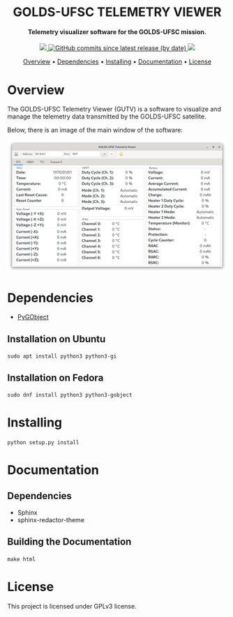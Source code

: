 <h1 align="center">
    GOLDS-UFSC TELEMETRY VIEWER
    <br>
</h1>

<h4 align="center">Telemetry visualizer software for the GOLDS-UFSC mission.</h4>

<p align="center">
    <a href="https://github.com/spacelab-ufsc/gutv">
        <img src="https://img.shields.io/badge/status-development-green?style=for-the-badge">
    </a>
    <a href="https://github.com/spacelab-ufsc/gutv/releases">
        <img alt="GitHub commits since latest release (by date)" src="https://img.shields.io/github/commits-since/spacelab-ufsc/gutv/latest?style=for-the-badge">
    </a>
    <a href="https://github.com/spacelab-ufsc/gutv/blob/main/LICENSE">
        <img src="https://img.shields.io/badge/license-GPL3-yellow?style=for-the-badge">
    </a>
</p>

<p align="center">
    <a href="#overview">Overview</a> •
    <a href="#dependencies">Dependencies</a> •
    <a href="#installing">Installing</a> •
    <a href="#documentation">Documentation</a> •
    <a href="#license">License</a>
</p>

# Overview

The GOLDS-UFSC Telemetry Viewer (GUTV) is a software to visualize and manage the telemetry data transmitted by the GOLDS-UFSC satellite.

Below, there is an image of the main window of the software:

<img src="docs/img/main-window.png" width=""/>

# Dependencies

* [PyGObject](https://pypi.org/project/PyGObject/)

## Installation on Ubuntu

```sudo apt install python3 python3-gi```

## Installation on Fedora

```sudo dnf install python3 python3-gobject```

# Installing

```python setup.py install```

# Documentation

## Dependencies

* Sphinx
* sphinx-redactor-theme

## Building the Documentation

```make html```

# License

This project is licensed under GPLv3 license.
